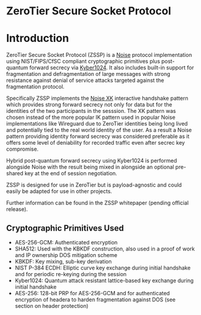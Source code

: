 ZeroTier Secure Socket Protocol
======

# Introduction

ZeroTier Secure Socket Protocol (ZSSP) is a [Noise](http://noiseprotocol.org) protocol implementation using NIST/FIPS/CfSC compliant cryptographic primitives plus post-quantum forward secrecy via [Kyber1024](https://pq-crystals.org/kyber/). It also includes built-in support for fragmentation and defragmentation of large messages with strong resistance against denial of service attacks targeted against the fragmentation protocol.

Specifically ZSSP implements the [Noise XK](http://noiseprotocol.org/noise.html#interactive-handshake-patterns-fundamental) interactive handshake pattern which provides strong forward secrecy not only for data but for the identities of the two participants in the sesssion. The XK pattern was chosen instead of the more popular IK pattern used in popular Noise implementations like Wireguard due to ZeroTier identities being long lived and potentially tied to the real world identity of the user. As a result a Noise pattern providing identity forward secrecy was considered preferable as it offers some level of deniability for recorded traffic even after secrec key compromise.

Hybrid post-quantum forward secrecy using Kyber1024 is performed alongside Noise with the result being mixed in alongside an optional pre-shared key at the end of session negotiation.

ZSSP is designed for use in ZeroTier but is payload-agnostic and could easily be adapted for use in other projects.

Further information can be found in the ZSSP whitepaper (pending official release).

## Cryptographic Primitives Used

 - AES-256-GCM: Authenticated encryption
 - SHA512: Used with the KBKDF construction, also used in a proof of work and IP ownership DOS mitigation scheme
 - KBKDF: Key mixing, sub-key derivation
 - NIST P-384 ECDH: Elliptic curve key exchange during initial handshake and for periodic re-keying during the session
 - Kyber1024: Quantum attack resistant lattice-based key exchange during initial handshake
 - AES-256: 128-bit PRP for AES-256-GCM and for authenticated encryption of headera to harden fragmentation against DOS (see section on header protection)
